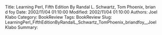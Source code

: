 Title: Learning Perl, Fifth Edition  By Randal L. Schwartz, Tom Phoenix, brian d foy
Date: 2002/11/04 01:10:00
Modified: 2002/11/04 01:10:00
Authors: Joel Klabo
Category: BookReview
Tags: BookReview
Slug: LearningPerl_FifthEditionByRandalL_Schwartz_TomPhoenix_briandfoy__JoelKlabo
Summary: 


